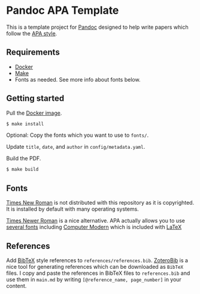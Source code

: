 # Pandoc APA Template

This is a template project for [Pandoc](https://pandoc.org) designed to help
write papers which follow the [APA style](https://apastyle.apa.org).

## Requirements

* [Docker](https://www.docker.com)
* [Make](https://www.gnu.org/software/make/)
* Fonts as needed. See more info about fonts below.

## Getting started

Pull the [Docker image](https://hub.docker.com/r/pandoc/latex).

```sh
$ make install
```

Optional: Copy the fonts which you want to use to `fonts/`.

Update `title`, `date`, and `author` in `config/metadata.yaml`.

Build the PDF.

```sh
$ make build
```

## Fonts

[Times New Roman](https://en.wikipedia.org/wiki/Times_New_Roman) is not
distributed with this repository as it is copyrighted. It is installed by
default with many operating systems.

[Times Newer Roman](https://timesnewerroman.com) is a nice alternative. APA
actually allows you to use [several
fonts](https://apastyle.apa.org/style-grammar-guidelines/paper-format/font)
including [Computer Modern](https://tug.org/FontCatalogue/computermodern/)
which is included with [LaTeX](https://www.latex-project.org)

## References

Add
[BibTeX](https://tex.stackexchange.com/questions/25701/bibtex-vs-biber-and-biblatex-vs-natbib)
style references to `references/references.bib`. [ZoteroBib](https://zbib.org)
is a nice tool for generating references which can be downloaded as `BibTeX`
files. I copy and paste the references in BibTeX files to `references.bib` and
use them in `main.md` by writing `[@reference_name, page_number]` in your
content.
